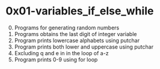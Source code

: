 # 0x01-variables_if_else_while
0. Programs for generating random numbers
1. Programs obtains the last digit of integer variable
2. Program prints lowercase alphabets using putchar
3. Program prints both lower and uppercase using putchar
4. Excluding q and e in in the loop of a-z
5. Program prints 0-9 using for loop

